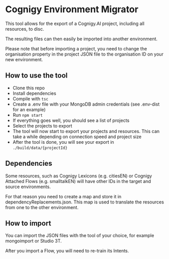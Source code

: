 # Cognigy Environment Migrator

This tool allows for the export of a Cognigy.AI project, including all resources, to disc.

The resulting files can then easily be imported into another environment.

Please note that before importing a project, you need to change the organisation property in the project JSON file to the organisation ID on your new environment.

## How to use the tool
- Clone this repo
- Install dependencies
- Compile with `tsc`
- Create a .env file with your MongoDB admin credentials (see .env-dist for an example)
- Run `npm start`
- If everything goes well, you should see a list of projects
- Select the projects to export
- The tool will now start to export your projects and resources. This can take a while depending on connection speed and project size
- After the tool is done, you will see your export in `./build/data/{projectId}`

## Dependencies
Some resources, such as Cognigy Lexicons (e.g. citiesEN) or Cognigy Attached Flows (e.g. smalltalkEN) will have other IDs in the target and source environments.

For that reason you need to create a map and store it in dependencyReplacements.json. This map is used to translate the resources from one to the other environment.

## How to import
You can import the JSON files with the tool of your choice, for example mongoimport or Studio 3T.

After you import a Flow, you will need to re-train its Intents.